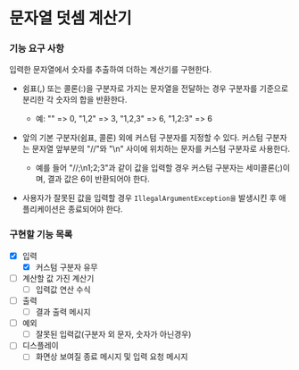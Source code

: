 # 문자열 덧셈 계산기

### 기능 요구 사항

입력한 문자열에서 숫자를 추출하여 더하는 계산기를 구현한다.

- 쉼표(,) 또는 콜론(:)을 구분자로 가지는 문자열을 전달하는 경우 구분자를 기준으로 분리한 각 숫자의 합을 반환한다. 
  - 예: "" => 0, "1,2" => 3, "1,2,3" => 6, "1,2:3" => 6 
- 앞의 기본 구분자(쉼표, 콜론) 외에 커스텀 구분자를 지정할 수 있다. 커스텀 구분자는 문자열 앞부분의 "//"와 "\n" 사이에 위치하는 문자를 커스텀 구분자로 사용한다. 
  - 예를 들어 "//;\n1;2;3"과 같이 값을 입력할 경우 커스텀 구분자는 세미콜론(;)이며, 결과 값은 6이 반환되어야 한다.
  
- 사용자가 잘못된 값을 입력할 경우 `IllegalArgumentException을` 발생시킨 후 애플리케이션은 종료되어야 한다.

### 구현할 기능 목록
- [x] 입력
  - [x] 커스텀 구분자 유무
- [ ] 계산할 값 가진 계산기
  - [ ] 입력값 연산 수식
- [ ] 출력
  - [ ] 결과 출력 메시지
- [ ] 예외
  - [ ] 잘못된 입력값(구분자 외 문자, 숫자가 아닌경우)
- [ ] 디스플레이
  - [ ] 화면상 보여질 종료 메시지 및 입력 요청 메시지
